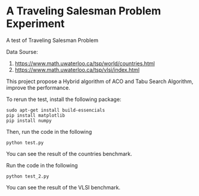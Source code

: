 # A Traveling Salesman Problem Experiment

A test of Traveling Salesman Problem

Data Sourse: 
1. https://www.math.uwaterloo.ca/tsp/world/countries.html
2. https://www.math.uwaterloo.ca/tsp/vlsi/index.html

This project propose a Hybrid algorithm of ACO and Tabu Search Algorithm, improve the performance.

To rerun the test, install the following package:

```
sudo apt-get install build-essencials
pip install matplotlib
pip install numpy
```

Then, run the code in the following

```
python test.py
```

You can see the result of the countries benchmark.

Run the code in the following

```
python test_2.py
```
You can see the result of the VLSI benchmark.
